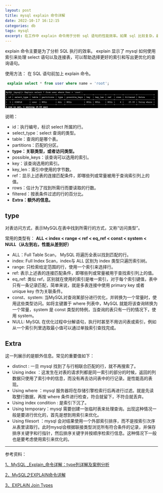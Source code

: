 ```yaml
---
layout: post
title: mysql explain 命令详解
date: 2022-10-17 16:12:15
categories: db  
tags: mysql 
excerpt: 在工作中 explain 命令用于分析 sql 语句的性能效率。如果 sql 比较复杂，最好分析一下语句，方便优化 
---
```



	
explain 命令主要是为了分析 SQL 执行的效率。 explain 显示了 mysql 如何使用索引来处理 select 语句以及连接表，可以帮助选择更好的索引和写出更优化的查询语句。

使用方法： 在 SQL 语句前加上 explain  命令。 

```sql
 explain select * from user where name = 'root';
```

![](/assets/db/mysql-2022-10-18_16-46-46.png)

说明：
-  id：执行编号，标识 select 所属的行。
-   select_type：select 查询的类型。
-   table：查询的是哪个表。
-   partitions：匹配的分区。
-   **type：关联类型，或者访问类型。**
-   possible_keys：该查询可以选用的索引。
-   key：该查询选用的索引。
-   key_len：索引中使用的字节数。
-   ref：显示上述表的连接匹配条件，即哪些列或常量被用于查询索引列上的值。
-   rows：估计为了找到所需行而要读取的行数。
-   filtered：按表条件过滤的行的百分比。
-   **Extra：额外的信息。**

## type

对表访问方式，表示MySQL在表中找到所需行的方式，又称“访问类型”。

常用的类型有： **ALL < index < range < ref < eq_ref < const < system < NULL（从左到右，性能从差到好）**

- ALL：Full Table Scan， MySQL 将遍历全表以找到匹配的行。
- index: Full Index Scan，index与 ALL 区别为 index 类型只遍历索引树。
- range: 只检索给定范围的行，使用一个索引来选择行。
- ref: 表示上述表的连接匹配条件，即哪些列或常量被用于查找索引列上的值。
- eq_ref: 类似 ref，区别就在使用的索引是唯一索引，对于每个索引键值，表中只有一条记录匹配，简单来说，就是多表连接中使用 primary key 或者 unique key 作为关联条件。
- const、system: 当MySQL对查询某部分进行优化，并转换为一个常量时，使用这些类型访问。如将主键置于 where 列表中，MySQL 就能将该查询转换为一个常量，system 是 const 类型的特例，当查询的表只有一行的情况下，使用 system。
- NULL: MySQL 在优化过程中分解语句，执行时甚至不用访问表或索引，例如从一个索引列里选取最小值可以通过单独索引查找完成。


##  Extra

这一列展示的是额外信息。常见的重要值如下：

- distinct : 一旦 mysql 找到了与行相联合匹配的行，就不再搜索了。
- Using index ：这发生在对表的请求列都是同一索引的部分的时候，返回的列数据只使用了索引中的信息，而没有再去访问表中的行记录。是性能高的表现。
- Using where ：mysql 服务器将在存储引擎检索行后再进行过滤。就是先读取整行数据，再按 where 条件进行检查，符合就留下，不符合就丢弃。
- Using index condition : 是索引下沉了。
- Using temporary：mysql 需要创建一张临时表来处理查询。出现这种情况一般是要进行优化的，首先是想到用索引来优化。
- Using filesort ：mysql 会对结果使用一个外部索引排序，而不是按索引次序从表里读取行。此时mysql会根据联接类型浏览所有符合条件的记录，并保存排序关键字和行指针，然后排序关键字并按顺序检索行信息。这种情况下一般也是要考虑使用索引来优化的。

---
参考资料：

[1、MySQL _Explain_命令详解：type列详解及案例分析](https://zhuanlan.zhihu.com/p/358920539)

[2、MySQL之EXPLAIN命令详解](https://zhuanlan.zhihu.com/p/381852677)

[3、EXPLAIN Join Types](https://dev.mysql.com/doc/refman/5.7/en/explain-output.html#explain-join-types)
